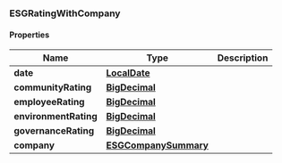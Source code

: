 
[//]: # (CLASS:ESGRatingWithCompany)

[//]: # (KIND:object)

### ESGRatingWithCompany

#### Properties

[//]: # (START_DEFINITION)

Name | Type | Description
------------ | ------------- | -------------
**date** | [**LocalDate**](LocalDate.md) |  &nbsp;
**communityRating** | [**BigDecimal**](BigDecimal.md) |  &nbsp;
**employeeRating** | [**BigDecimal**](BigDecimal.md) |  &nbsp;
**environmentRating** | [**BigDecimal**](BigDecimal.md) |  &nbsp;
**governanceRating** | [**BigDecimal**](BigDecimal.md) |  &nbsp;
**company** | [**ESGCompanySummary**](ESGCompanySummary.md) |  &nbsp;

[//]: # (END_DEFINITION)


[//]: # (CONTAINED_CLASS:LocalDate)


[//]: # (CONTAINED_CLASS:BigDecimal)


[//]: # (CONTAINED_CLASS:BigDecimal)


[//]: # (CONTAINED_CLASS:BigDecimal)


[//]: # (CONTAINED_CLASS:BigDecimal)


[//]: # (CONTAINED_CLASS:ESGCompanySummary)





